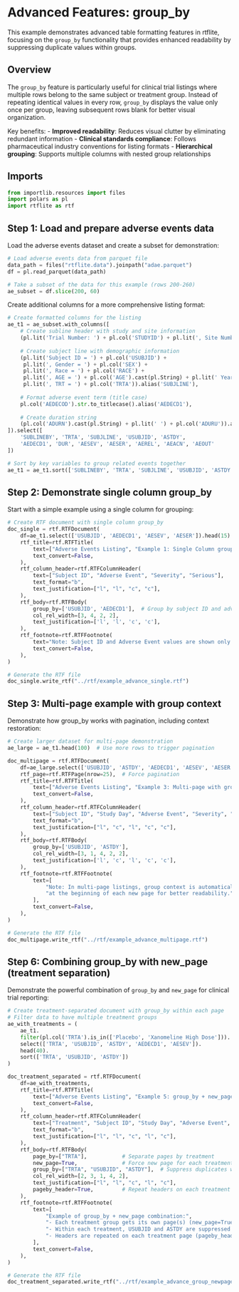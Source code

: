 # Advanced Features: group_by


<!-- `.md` and `.py` files are generated from the `.qmd` file. Please edit that file. -->

This example demonstrates advanced table formatting features in rtflite,
focusing on the `group_by` functionality that provides enhanced
readability by suppressing duplicate values within groups.

## Overview

The `group_by` feature is particularly useful for clinical trial
listings where multiple rows belong to the same subject or treatment
group. Instead of repeating identical values in every row, `group_by`
displays the value only once per group, leaving subsequent rows blank
for better visual organization.

Key benefits: - **Improved readability**: Reduces visual clutter by
eliminating redundant information - **Clinical standards compliance**:
Follows pharmaceutical industry conventions for listing formats -
**Hierarchical grouping**: Supports multiple columns with nested group
relationships

## Imports

``` python
from importlib.resources import files
import polars as pl
import rtflite as rtf
```

## Step 1: Load and prepare adverse events data

Load the adverse events dataset and create a subset for demonstration:

``` python
# Load adverse events data from parquet file
data_path = files("rtflite.data").joinpath("adae.parquet")
df = pl.read_parquet(data_path)

# Take a subset of the data for this example (rows 200-260)
ae_subset = df.slice(200, 60)
```

Create additional columns for a more comprehensive listing format:

``` python
# Create formatted columns for the listing
ae_t1 = ae_subset.with_columns([
    # Create subline header with study and site information
    (pl.lit('Trial Number: ') + pl.col('STUDYID') + pl.lit(', Site Number: ') + pl.col('SITEID').cast(pl.String)).alias('SUBLINEBY'),
    
    # Create subject line with demographic information
    (pl.lit('Subject ID = ') + pl.col('USUBJID') + 
     pl.lit(', Gender = ') + pl.col('SEX') + 
     pl.lit(', Race = ') + pl.col('RACE') + 
     pl.lit(', AGE = ') + pl.col('AGE').cast(pl.String) + pl.lit(' Years') + 
     pl.lit(', TRT = ') + pl.col('TRTA')).alias('SUBJLINE'),
    
    # Format adverse event term (title case)
    pl.col('AEDECOD').str.to_titlecase().alias('AEDECD1'),
    
    # Create duration string
    (pl.col('ADURN').cast(pl.String) + pl.lit(' ') + pl.col('ADURU')).alias('DUR')
]).select([
    'SUBLINEBY', 'TRTA', 'SUBJLINE', 'USUBJID', 'ASTDY', 
    'AEDECD1', 'DUR', 'AESEV', 'AESER', 'AEREL', 'AEACN', 'AEOUT'
])

# Sort by key variables to group related events together
ae_t1 = ae_t1.sort(['SUBLINEBY', 'TRTA', 'SUBJLINE', 'USUBJID', 'ASTDY'])
```

## Step 2: Demonstrate single column group_by

Start with a simple example using a single column for grouping:

``` python
# Create RTF document with single column group_by
doc_single = rtf.RTFDocument(
    df=ae_t1.select(['USUBJID', 'AEDECD1', 'AESEV', 'AESER']).head(15).sort(['USUBJID', 'AEDECD1']),
    rtf_title=rtf.RTFTitle(
        text=["Adverse Events Listing", "Example 1: Single Column group_by"],
        text_convert=False,
    ),
    rtf_column_header=rtf.RTFColumnHeader(
        text=["Subject ID", "Adverse Event", "Severity", "Serious"],
        text_format="b",
        text_justification=["l", "l", "c", "c"],
    ),
    rtf_body=rtf.RTFBody(
        group_by=['USUBJID', 'AEDECD1'],  # Group by subject ID and adverse event
        col_rel_width=[3, 4, 2, 2],
        text_justification=['l', 'l', 'c', 'c'],
    ),
    rtf_footnote=rtf.RTFFootnote(
        text="Note: Subject ID and Adverse Event values are shown only once per group for better readability",
        text_convert=False,
    ),
)

# Generate the RTF file
doc_single.write_rtf("../rtf/example_advance_single.rtf")
```

## Step 3: Multi-page example with group context

Demonstrate how group_by works with pagination, including context
restoration:

``` python
# Create larger dataset for multi-page demonstration
ae_large = ae_t1.head(100)  # Use more rows to trigger pagination

doc_multipage = rtf.RTFDocument(
    df=ae_large.select(['USUBJID', 'ASTDY', 'AEDECD1', 'AESEV', 'AESER']).sort(['USUBJID', 'ASTDY']),
    rtf_page=rtf.RTFPage(nrow=25),  # Force pagination
    rtf_title=rtf.RTFTitle(
        text=["Adverse Events Listing", "Example 3: Multi-page with group_by"],
        text_convert=False,
    ),
    rtf_column_header=rtf.RTFColumnHeader(
        text=["Subject ID", "Study Day", "Adverse Event", "Severity", "Serious"],
        text_format="b",
        text_justification=["l", "c", "l", "c", "c"],
    ),
    rtf_body=rtf.RTFBody(
        group_by=['USUBJID', 'ASTDY'],
        col_rel_width=[3, 1, 4, 2, 2],
        text_justification=['l', 'c', 'l', 'c', 'c'],
    ),
    rtf_footnote=rtf.RTFFootnote(
        text=[
            "Note: In multi-page listings, group context is automatically restored",
            "at the beginning of each new page for better readability."
        ],
        text_convert=False,
    ),
)

# Generate the RTF file
doc_multipage.write_rtf("../rtf/example_advance_multipage.rtf")
```

## Step 6: Combining group_by with new_page (treatment separation)

Demonstrate the powerful combination of `group_by` and `new_page` for
clinical trial reporting:

``` python
# Create treatment-separated document with group_by within each page
# Filter data to have multiple treatment groups
ae_with_treatments = (
    ae_t1.
    filter(pl.col('TRTA').is_in(['Placebo', 'Xanomeline High Dose'])).
    select(['TRTA', 'USUBJID', 'ASTDY', 'AEDECD1', 'AESEV']).
    head(40).
    sort(['TRTA', 'USUBJID', 'ASTDY'])
)

doc_treatment_separated = rtf.RTFDocument(
    df=ae_with_treatments,
    rtf_title=rtf.RTFTitle(
        text=["Adverse Events Listing", "Example 5: group_by + new_page (Treatment Separation)"],
        text_convert=False,
    ),
    rtf_column_header=rtf.RTFColumnHeader(
        text=["Treatment", "Subject ID", "Study Day", "Adverse Event", "Severity"],
        text_format="b",
        text_justification=["l", "l", "c", "l", "c"],
    ),
    rtf_body=rtf.RTFBody(
        page_by=["TRTA"],           # Separate pages by treatment
        new_page=True,              # Force new page for each treatment
        group_by=["TRTA", "USUBJID", "ASTDY"],  # Suppress duplicates within each treatment page
        col_rel_width=[2, 3, 1, 4, 2],
        text_justification=["l", "l", "c", "l", "c"],
        pageby_header=True,         # Repeat headers on each treatment page
    ),
    rtf_footnote=rtf.RTFFootnote(
        text=[
            "Example of group_by + new_page combination:",
            "- Each treatment group gets its own page(s) (new_page=True)",
            "- Within each treatment, USUBJID and ASTDY are suppressed when duplicate (group_by)",
            "- Headers are repeated on each treatment page (pageby_header=True)"
        ],
        text_convert=False,
    ),
)

# Generate the RTF file
doc_treatment_separated.write_rtf("../rtf/example_advance_group_newpage.rtf")
```
